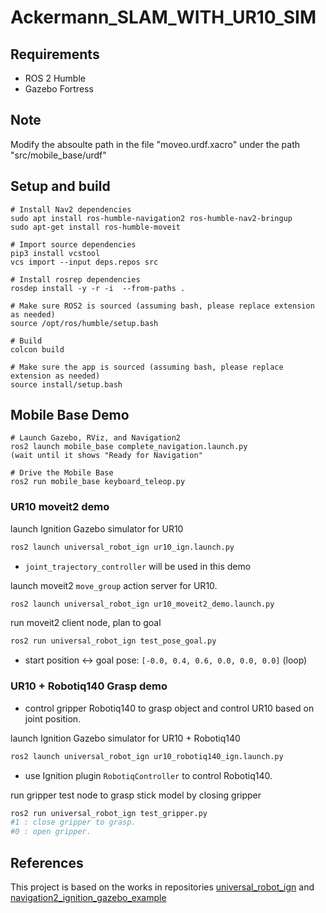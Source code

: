 # Ackermann_SLAM_WITH_UR10_SIM


## Requirements
 - ROS 2 Humble
 - Gazebo Fortress


## Note 
Modify the absoulte path in the file "moveo.urdf.xacro" under the path "src/mobile_base/urdf"
## Setup and build
```
# Install Nav2 dependencies
sudo apt install ros-humble-navigation2 ros-humble-nav2-bringup
sudo apt-get install ros-humble-moveit

# Import source dependencies
pip3 install vcstool
vcs import --input deps.repos src

# Install rosrep dependencies
rosdep install -y -r -i  --from-paths . 

# Make sure ROS2 is sourced (assuming bash, please replace extension as needed)
source /opt/ros/humble/setup.bash

# Build
colcon build

# Make sure the app is sourced (assuming bash, please replace extension as needed)
source install/setup.bash
```

## Mobile Base Demo
```
# Launch Gazebo, RViz, and Navigation2
ros2 launch mobile_base complete_navigation.launch.py
(wait until it shows "Ready for Navigation"

```
```
# Drive the Mobile Base
ros2 run mobile_base keyboard_teleop.py
```
###  UR10 moveit2 demo

launch Ignition Gazebo simulator for UR10 

```bash
ros2 launch universal_robot_ign ur10_ign.launch.py 
```

* `joint_trajectory_controller` will be used in this demo

launch moveit2 `move_group` action server for UR10.

```bash
ros2 launch universal_robot_ign ur10_moveit2_demo.launch.py 
```

run moveit2  client node, plan to goal

```bash
ros2 run universal_robot_ign test_pose_goal.py
```

* start position <-> goal pose:  `[-0.0, 0.4, 0.6, 0.0, 0.0, 0.0]`  (loop)


### UR10 + Robotiq140 Grasp demo

* control gripper Robotiq140  to grasp object and control UR10  based on joint  position.

launch Ignition Gazebo simulator for UR10  + Robotiq140

```bash
ros2 launch universal_robot_ign ur10_robotiq140_ign.launch.py 
```

*  use  Ignition plugin `RobotiqController` to control Robotiq140.

run gripper test node to grasp stick model by closing gripper 

```bash
ros2 run universal_robot_ign test_gripper.py 
#1 : close gripper to grasp.
#0 : open gripper.
```


## References

This project is based on the works in repositories [universal_robot_ign](https://github.com/gezp/universal_robot_ign)
and [ navigation2_ignition_gazebo_example]([https://github.com/gezp/universal_robot_ign](https://github.com/art-e-fact/navigation2_ignition_gazebo_example/tree/main))


